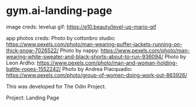 # gym.ai-landing-page

image creds:
levelup gif: https://e10.beauty/level-up-mario-gif

app photos creds:
Photo by cottonbro studio: https://www.pexels.com/photo/man-wearing-puffer-jackets-running-on-thick-snow-7026522/
Photo by nappy: https://www.pexels.com/photo/man-wearing-white-sweater-and-black-shorts-about-to-run-936094/
Photo by Leon Ardho: https://www.pexels.com/photo/man-and-woman-holding-battle-ropes-1552242/
Photo by Andrea Piacquadio: https://www.pexels.com/photo/group-of-women-doing-work-out-863926/

This was developed for The Odin Project.

Project: Landing Page